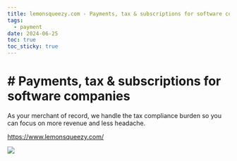 ```yaml
---
title: lemonsqueezy.com - Payments, tax & subscriptions for software companies
tags:
  - payment
date: 2024-06-25
toc: true
toc_sticky: true
---
```


# # Payments, tax & subscriptions for software companies

As your merchant of record, we handle the tax compliance burden so you can focus on more revenue and less headache.

https://www.lemonsqueezy.com/

![](../_asset/Pasted%20image%2020240625151258.png)
